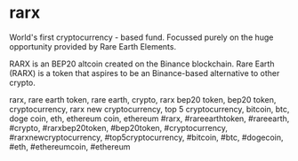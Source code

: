 # rarx

World's first cryptocurrency - based fund.
Focussed purely on the huge opportunity provided by Rare Earth Elements.

RARX is an BEP20 altcoin created on the Binance blockchain. Rare Earth (RARX) is a token that aspires to be an Binance-based alternative to other crypto.

rarx, rare earth token, rare earth, crypto, rarx bep20 token, bep20 token, cryptocurrency, rarx new cryptocurrency, top 5 cryptocurrency, bitcoin, btc, doge coin, eth, ethereum coin, ethereum
#rarx, #rareearthtoken, #rareearth, #crypto, #rarxbep20token, #bep20token, #cryptocurrency, #rarxnewcryptocurrency, #top5cryptocurrency, #bitcoin, #btc, #dogecoin, #eth, #ethereumcoin, #ethereum
